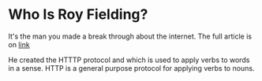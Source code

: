 # Who Is Roy Fielding?

It's the man you made a break through about the internet. The full article is on [link](https://gist.github.com/brookr/5977550)

He created the HTTTP protocol and which is used to apply verbs to words in a sense. HTTP is a general purpose protocol for applying verbs to nouns.
